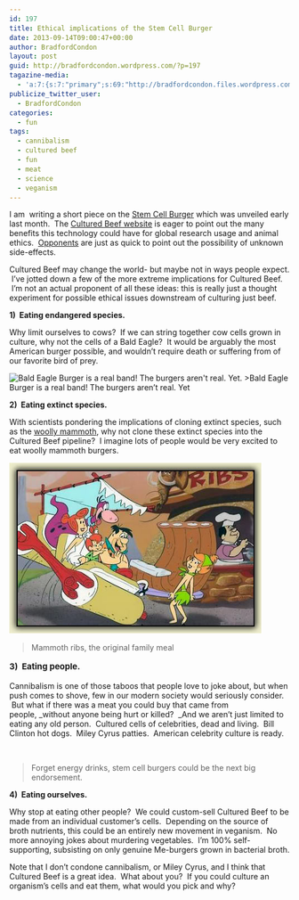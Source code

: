 ```yaml
---
id: 197
title: Ethical implications of the Stem Cell Burger
date: 2013-09-14T09:00:47+00:00
author: BradfordCondon
layout: post
guid: http://bradfordcondon.wordpress.com/?p=197
tagazine-media:
  - 'a:7:{s:7:"primary";s:69:"http://bradfordcondon.files.wordpress.com/2013/09/flintstonesribs.jpg";s:6:"images";a:2:{s:61:"http://bradfordcondon.files.wordpress.com/2013/09/300x300.jpg";a:6:{s:8:"file_url";s:61:"http://bradfordcondon.files.wordpress.com/2013/09/300x300.jpg";s:5:"width";i:300;s:6:"height";i:300;s:4:"type";s:5:"image";s:4:"area";i:90000;s:9:"file_path";b:0;}s:69:"http://bradfordcondon.files.wordpress.com/2013/09/flintstonesribs.jpg";a:6:{s:8:"file_url";s:69:"http://bradfordcondon.files.wordpress.com/2013/09/flintstonesribs.jpg";s:5:"width";i:453;s:6:"height";i:306;s:4:"type";s:5:"image";s:4:"area";i:138618;s:9:"file_path";b:0;}}s:6:"videos";a:0:{}s:11:"image_count";i:3;s:6:"author";s:8:"37172565";s:7:"blog_id";s:8:"51189331";s:9:"mod_stamp";s:19:"2013-09-04 15:23:53";}'
publicize_twitter_user:
  - BradfordCondon
categories:
  - fun
tags:
  - cannibalism
  - cultured beef
  - fun
  - meat
  - science
  - veganism
---
```

I am  writing a short piece on the [Stem Cell Burger](http://www.cnn.com/2013/08/05/world/europe/europe-stem-cell-burger-ott) which was unveiled early last month.  The [Cultured Beef website](http://culturedbeef.net/) is eager to point out the many benefits this technology could have for global research usage and animal ethics.  [Opponents](http://www.huffingtonpost.com/paul-knoepfler/test-tube-burger_b_3726288.html) are just as quick to point out the possibility of unknown side-effects.


<p style="text-align:left;">
  Cultured Beef may change the world- but maybe not in ways people expect.  I&#8217;ve jotted down a few of the more extreme implications for Cultured Beef.  I&#8217;m not an actual proponent of all these ideas: this is really just a thought experiment for possible ethical issues downstream of culturing just beef.
</p>

**1)  Eating endangered species.**

Why limit ourselves to cows?  If we can string together cow cells grown in culture, why not the cells of a Bald Eagle?  It would be arguably the most American burger possible, and wouldn&#8217;t require death or suffering from of our favorite bird of prey.

<img class="size-full wp-image-210" alt="Bald Eagle Burger is a real band!  The burgers aren't real.  Yet." src="https://i0.wp.com/www.bradfordcondon.com/wp-content/uploads/2013/09/300x300.jpg?fit=300%2C300" srcset="https://i0.wp.com/www.bradfordcondon.com/wp-content/uploads/2013/09/300x300.jpg?w=300 300w, https://i0.wp.com/www.bradfordcondon.com/wp-content/uploads/2013/09/300x300.jpg?resize=150%2C150 150w" sizes="(max-width: 300px) 100vw, 300px" data-recalc-dims="1" />
>Bald Eagle Burger is a real band! The burgers aren&#8217;t real. Yet

**2)  Eating extinct species.**

With scientists pondering the implications of cloning extinct species, such as the [woolly mammoth](http://newsfeed.time.com/2012/03/14/the-woolly-mammoths-return-scientists-plan-to-clone-extinct-creature/), why not clone these extinct species into the Cultured Beef pipeline?  I imagine lots of people would be very excited to eat woolly mammoth burgers.



![<img class="size-medium wp-image-209" alt="Mammoth ribs, the original family meal." src="https://i2.wp.com/www.bradfordcondon.com/wp-content/uploads/2013/09/flintstonesribs-300x203.jpg?fit=300%2C202" srcset="https://i2.wp.com/www.bradfordcondon.com/wp-content/uploads/2013/09/flintstonesribs.jpg?w=453 453w, https://i2.wp.com/www.bradfordcondon.com/wp-content/uploads/2013/09/flintstonesribs.jpg?resize=300%2C203 300w" sizes="(max-width: 300px) 100vw, 300px" data-recalc-dims="1" />](/wp-content/uploads/2013/09/flintstonesribs.jpg)
>Mammoth ribs, the original family meal

**<span style="font-size:15px;line-height:1.6;">3)  Eating people.</span>**

Cannibalism is one of those taboos that people love to joke about, but when push comes to shove, few in our modern society would seriously consider.  But what if there was a meat you could buy that came from people, _without anyone being hurt or killed?  _And we aren&#8217;t just limited to eating any old person.  Cultured cells of celebrities, dead and living.  Bill Clinton hot dogs.  Miley Cyrus patties.  American celebrity culture is ready.

![<img alt="" src="https://i2.wp.com/3.bp.blogspot.com/-zpL8KOupGIo/UR9KtdD9T6I/AAAAAAAAAzU/4KfZRfwLbA4/s320/miley-cyrus-quiff.jpg?resize=207%2C320" data-recalc-dims="1" />](https://i2.wp.com/3.bp.blogspot.com/-zpL8KOupGIo/UR9KtdD9T6I/AAAAAAAAAzU/4KfZRfwLbA4/s320/miley-cyrus-quiff.jpg)

>Forget energy drinks, stem cell burgers could be the next big endorsement.

**4)  Eating ourselves.**

Why stop at eating other people?  We could custom-sell Cultured Beef to be made from an individual customer&#8217;s cells.  Depending on the source of broth nutrients, this could be an entirely new movement in veganism.  No more annoying jokes about murdering vegetables.  I&#8217;m 100% self-supporting, subsisting on only genuine Me-burgers grown in bacterial broth.

Note that I don&#8217;t condone cannibalism, or Miley Cyrus, and I think that Cultured Beef is a great idea.  What about you?  If you could culture an organism&#8217;s cells and eat them, what would you pick and why?